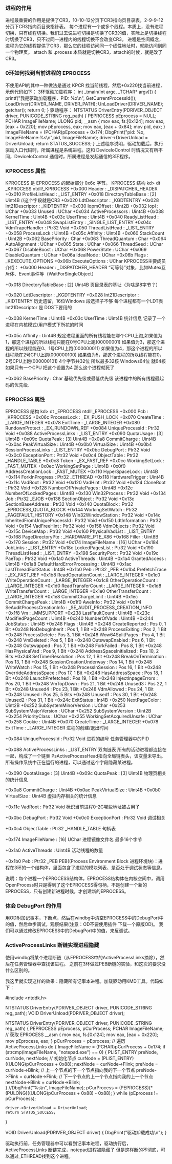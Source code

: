 ### 进程的作用	
进程最重要的作用是提供了CR3，10-10-12分页下CR3指向页目录表，2-9-9-12分页下CR3指向页目录指针表。
每个进程有一个或多个线程。本质上，没有进程切换，只有线程切换。我们过去说进程切换是切换了CR3的值，实际上是切换线程时切换了CR3，只不过同一进程内的线程切换不会改变CR3。
进程是空间概念，进程为它的线程提供了CR3，那么它的线程访问同一个线性地址时，就能访问到同一个物理页。
attach 和 .process 本质就是切换CR3，attach的时候，就是改了CR3。
### 0环如何找到当前进程的 EPROCESS
不使用API的其中一种做法是通过 KPCR 找当前线程，然后+0x220找当前进程，示例代码如下：
3环驱动加载程序：
int _tmain(int argc, _TCHAR* argv[])
{
	printf("我是驱动加载程序，PID: %x\n", GetCurrentProcessId());
	LoadDriver(DRIVER_NAME, DRIVER_PATH);
	UnLoadDriver(DRIVER_NAME);
	getchar();
	return 0;
}
驱动程序：
NTSTATUS DriverEntry(PDRIVER_OBJECT driver, PUNICODE_STRING reg_path)
{
	PEPROCESS pEprocess = NULL;
	PCHAR ImageFileName;
	ULONG pid;
	__asm
	{
		mov eax, fs:[0x124];
		mov eax, [eax + 0x220];
		mov pEprocess, eax;
		mov eax, [eax + 0x84];
		mov pid, eax;
	}
	ImageFileName = (PCHAR)pEprocess + 0x174;
	DbgPrint("pid: %x, ImageFileName:%s\n",pid, ImageFileName);
	driver->DriverUnload = DriverUnload;
	return STATUS_SUCCESS;
}
上述程序说明，驱动加载后，执行驱动入口代码时，所属进程是系统进程。这和 DeviceIoControl 时情况又有所不同，DeviceIoControl 通信时，所属进程是发起通信的3环程序。

### KPROCESS 属性
KPROCESS 是 EPROCESS 的起始部分 0x6c 字节。
KPROCESS 结构
kd> dt _KPROCESS
ntdll!_KPROCESS
   +0x000 Header           : _DISPATCHER_HEADER
   +0x010 ProfileListHead  : _LIST_ENTRY
   +0x018 DirectoryTableBase : [2] Uint4B  //这个字段就是CR3
   +0x020 LdtDescriptor    : _KGDTENTRY
   +0x028 Int21Descriptor  : _KIDTENTRY
   +0x030 IopmOffset       : Uint2B
   +0x032 Iopl             : UChar
   +0x033 Unused           : UChar
   +0x034 ActiveProcessors : Uint4B
   +0x038 KernelTime       : Uint4B
   +0x03c UserTime         : Uint4B
   +0x040 ReadyListHead    : _LIST_ENTRY
   +0x048 SwapListEntry    : _SINGLE_LIST_ENTRY
   +0x04c VdmTrapcHandler  : Ptr32 Void
   +0x050 ThreadListHead   : _LIST_ENTRY
   +0x058 ProcessLock      : Uint4B
   +0x05c Affinity         : Uint4B
   +0x060 StackCount       : Uint2B
   +0x062 BasePriority     : Char
   +0x063 ThreadQuantum    : Char
   +0x064 AutoAlignment    : UChar
   +0x065 State            : UChar
   +0x066 ThreadSeed       : UChar
   +0x067 DisableBoost     : UChar
   +0x068 PowerState       : UChar
   +0x069 DisableQuantum   : UChar
   +0x06a IdealNode        : UChar
   +0x06b Flags            : _KEXECUTE_OPTIONS
   +0x06b ExecuteOptions   : UChar
KPROCESS主要成员介绍：
+0x000 Header : _DISPATCHER_HEADER
“可等待”对象，比如Mutex互斥体、Event事件等（WaitForSingleObject）

+0x018 DirectoryTableBase : [2] Uint4B
页目录表的基址（为啥是8字节？）

+0x020 LdtDescriptor : _KGDTENTRY
+0x028 Int21Descriptor : _KIDTENTRY
历史遗留，16位Windows 段选择子不够 每个进程都有一个LDT表
Int21Descriptor 是 DOS下要用的

+0x038 KernelTime : Uint4B
+0x03c UserTime : Uint4B
统计信息 记录了一个进程在内核模式/用户模式下所花的时间

+0x05c Affinity : Uint4B
规定进程里面的所有线程能在哪个CPU上跑,如果值为1，那这个进程的所以线程只能在0号CPU上跑(00000001)
如果值为3，那这个进程的所以线程能在0、1号CPU上跑(000000011)
如果值为4，那这个进程的所以线程能在2号CPU上跑(000000100)
如果值为5，那这个进程的所以线程能在0，2号CPU上跑(000000101)
4个字节共32位 所以最多32核 Windows64位 就64核
如果只有一个CPU 把这个设置为4 那么这个进程就死了

+0x062 BasePriority : Char
基础优先级或最低优先级 该进程中的所有线程最起码的优先级.

### EPROCESS 属性
EPROCESS 结构
kd> dt _EPROCESS
ntdll!_EPROCESS
   +0x000 Pcb              : _KPROCESS
   +0x06c ProcessLock      : _EX_PUSH_LOCK
   +0x070 CreateTime       : _LARGE_INTEGER
   +0x078 ExitTime         : _LARGE_INTEGER
   +0x080 RundownProtect   : _EX_RUNDOWN_REF
   +0x084 UniqueProcessId  : Ptr32 Void
   +0x088 ActiveProcessLinks : _LIST_ENTRY
   +0x090 QuotaUsage       : [3] Uint4B
   +0x09c QuotaPeak        : [3] Uint4B
   +0x0a8 CommitCharge     : Uint4B
   +0x0ac PeakVirtualSize  : Uint4B
   +0x0b0 VirtualSize      : Uint4B
   +0x0b4 SessionProcessLinks : _LIST_ENTRY
   +0x0bc DebugPort        : Ptr32 Void
   +0x0c0 ExceptionPort    : Ptr32 Void
   +0x0c4 ObjectTable      : Ptr32 _HANDLE_TABLE
   +0x0c8 Token            : _EX_FAST_REF
   +0x0cc WorkingSetLock   : _FAST_MUTEX
   +0x0ec WorkingSetPage   : Uint4B
   +0x0f0 AddressCreationLock : _FAST_MUTEX
   +0x110 HyperSpaceLock   : Uint4B
   +0x114 ForkInProgress   : Ptr32 _ETHREAD
   +0x118 HardwareTrigger  : Uint4B
   +0x11c VadRoot          : Ptr32 Void
   +0x120 VadHint          : Ptr32 Void
   +0x124 CloneRoot        : Ptr32 Void
   +0x128 NumberOfPrivatePages : Uint4B
   +0x12c NumberOfLockedPages : Uint4B
   +0x130 Win32Process     : Ptr32 Void
   +0x134 Job              : Ptr32 _EJOB
   +0x138 SectionObject    : Ptr32 Void
   +0x13c SectionBaseAddress : Ptr32 Void
   +0x140 QuotaBlock       : Ptr32 _EPROCESS_QUOTA_BLOCK
   +0x144 WorkingSetWatch  : Ptr32 _PAGEFAULT_HISTORY
   +0x148 Win32WindowStation : Ptr32 Void
   +0x14c InheritedFromUniqueProcessId : Ptr32 Void
   +0x150 LdtInformation   : Ptr32 Void
   +0x154 VadFreeHint      : Ptr32 Void
   +0x158 VdmObjects       : Ptr32 Void
   +0x15c DeviceMap        : Ptr32 Void
   +0x160 PhysicalVadList  : _LIST_ENTRY
   +0x168 PageDirectoryPte : _HARDWARE_PTE_X86
   +0x168 Filler           : Uint8B
   +0x170 Session          : Ptr32 Void
   +0x174 ImageFileName    : [16] UChar
   +0x184 JobLinks         : _LIST_ENTRY
   +0x18c LockedPagesList  : Ptr32 Void
   +0x190 ThreadListHead   : _LIST_ENTRY
   +0x198 SecurityPort     : Ptr32 Void
   +0x19c PaeTop           : Ptr32 Void
   +0x1a0 ActiveThreads    : Uint4B
   +0x1a4 GrantedAccess    : Uint4B
   +0x1a8 DefaultHardErrorProcessing : Uint4B
   +0x1ac LastThreadExitStatus : Int4B
   +0x1b0 Peb              : Ptr32 _PEB
   +0x1b4 PrefetchTrace    : _EX_FAST_REF
   +0x1b8 ReadOperationCount : _LARGE_INTEGER
   +0x1c0 WriteOperationCount : _LARGE_INTEGER
   +0x1c8 OtherOperationCount : _LARGE_INTEGER
   +0x1d0 ReadTransferCount : _LARGE_INTEGER
   +0x1d8 WriteTransferCount : _LARGE_INTEGER
   +0x1e0 OtherTransferCount : _LARGE_INTEGER
   +0x1e8 CommitChargeLimit : Uint4B
   +0x1ec CommitChargePeak : Uint4B
   +0x1f0 AweInfo          : Ptr32 Void
   +0x1f4 SeAuditProcessCreationInfo : _SE_AUDIT_PROCESS_CREATION_INFO
   +0x1f8 Vm               : _MMSUPPORT
   +0x238 LastFaultCount   : Uint4B
   +0x23c ModifiedPageCount : Uint4B
   +0x240 NumberOfVads     : Uint4B
   +0x244 JobStatus        : Uint4B
   +0x248 Flags            : Uint4B
   +0x248 CreateReported   : Pos 0, 1 Bit
   +0x248 NoDebugInherit   : Pos 1, 1 Bit
   +0x248 ProcessExiting   : Pos 2, 1 Bit
   +0x248 ProcessDelete    : Pos 3, 1 Bit
   +0x248 Wow64SplitPages  : Pos 4, 1 Bit
   +0x248 VmDeleted        : Pos 5, 1 Bit
   +0x248 OutswapEnabled   : Pos 6, 1 Bit
   +0x248 Outswapped       : Pos 7, 1 Bit
   +0x248 ForkFailed       : Pos 8, 1 Bit
   +0x248 HasPhysicalVad   : Pos 9, 1 Bit
   +0x248 AddressSpaceInitialized : Pos 10, 2 Bits
   +0x248 SetTimerResolution : Pos 12, 1 Bit
   +0x248 BreakOnTermination : Pos 13, 1 Bit
   +0x248 SessionCreationUnderway : Pos 14, 1 Bit
   +0x248 WriteWatch       : Pos 15, 1 Bit
   +0x248 ProcessInSession : Pos 16, 1 Bit
   +0x248 OverrideAddressSpace : Pos 17, 1 Bit
   +0x248 HasAddressSpace  : Pos 18, 1 Bit
   +0x248 LaunchPrefetched : Pos 19, 1 Bit
   +0x248 InjectInpageErrors : Pos 20, 1 Bit
   +0x248 VmTopDown        : Pos 21, 1 Bit
   +0x248 Unused3          : Pos 22, 1 Bit
   +0x248 Unused4          : Pos 23, 1 Bit
   +0x248 VdmAllowed       : Pos 24, 1 Bit
   +0x248 Unused           : Pos 25, 5 Bits
   +0x248 Unused1          : Pos 30, 1 Bit
   +0x248 Unused2          : Pos 31, 1 Bit
   +0x24c ExitStatus       : Int4B
   +0x250 NextPageColor    : Uint2B
   +0x252 SubSystemMinorVersion : UChar
   +0x253 SubSystemMajorVersion : UChar
   +0x252 SubSystemVersion : Uint2B
   +0x254 PriorityClass    : UChar
   +0x255 WorkingSetAcquiredUnsafe : UChar
   +0x258 Cookie           : Uint4B
+0x070 CreateTime : _LARGE_INTEGER
+0x078 ExitTime : _LARGE_INTEGER
进程的创建/退出时间

+0x084 UniqueProcessId : Ptr32 Void
进程的编号 任务管理器中的PID

+0x088 ActiveProcessLinks : _LIST_ENTRY
双向链表 所有的活动进程都连接在一起，构成了一个链表
PsActiveProcessHead指向全局链表头，该变量未导出。所有操作系统中正在运行的进程，可以通过这个字段隐藏某进程。

+0x090 QuotaUsage : [3] Uint4B +0x09c QuotaPeak : [3] Uint4B
物理页相关的统计信息

+0x0a8 CommitCharge : Uint4B
+0x0ac PeakVirtualSize : Uint4B
+0x0b0 VirtualSize : Uint4B
虚拟内存相关的统计信息

+0x11c VadRoot : Ptr32 Void
标识当前进程0-2G哪些地址被占用了

+0x0bc DebugPort : Ptr32 Void
+0x0c0 ExceptionPort : Ptr32 Void
调试相关

+0x0c4 ObjectTable : Ptr32 _HANDLE_TABLE
句柄表

+0x174 ImageFileName : [16] UChar
进程镜像文件名 最多16个字节

+0x1a0 ActiveThreads : Uint4B
活动线程的数量

+0x1b0 Peb : Ptr32 _PEB
PEB((Process Environment Block 进程环境块)：进程在3环的一个结构体，里面包含了进程的模块列表、是否处于调试状态等信息。

说明：每个进程一个EPROCESS结构体，EPROCESS结构体在内核空间中，调用OpenProcess时只是得到了这个EPROCESS得句柄，不是创建一个新的EPROCESS，只有创建新进程时候，才创建新的EPROCESS。

### 体会 DebugPort 的作用
用OD附加记事本，下断点，然后在windbg中清空EPROCESS中的DebugPort中的值，然后单步调试，观察结果(注意：OD不要使用插件 下载一个原版OD)。
我们可以通过修改EPROCESS中的DebugPort中的值，来反调试。

### ActiveProcessLinks 断链实现进程隐藏
使用windbg将某个进程断链（从EPROCESS中的ActiveProcessLinks摘除），然后在任务管理器中查找该进程。
之前在3环做过PEB断链的实验，和这次的要求没什么区别的。

我这里就实现这样的效果：隐藏所有记事本进程。加载驱动用KMD工具。代码如下：

#include <ntddk.h>

NTSTATUS DriverEntry(PDRIVER_OBJECT driver, PUNICODE_STRING reg_path);
VOID DriverUnload(PDRIVER_OBJECT driver);


NTSTATUS DriverEntry(PDRIVER_OBJECT driver, PUNICODE_STRING reg_path)
{
	PEPROCESS pEprocess, pCurProcess;
	PCHAR ImageFileName;
	// 获取 EPROCESS
	__asm
	{
		mov eax, fs:[0x124];
		mov eax, [eax + 0x220];
		mov pEprocess, eax;
	}
	pCurProcess = pEprocess;
	// 遍历 ActiveProcessLinks
	do 
	{
		ImageFileName = (PCHAR)pCurProcess + 0x174;
		if (strcmp(ImageFileName, "notepad.exe") == 0)
		{
			PLIST_ENTRY preNode, curNode, nextNode;
			// 初始化节点
			curNode = (PLIST_ENTRY)((ULONG)pCurProcess + 0x88);
			nextNode = curNode->Flink;
			preNode = curNode->Blink;
			// 上一个节点的下一个节点指向我的下一个节点
			preNode->Flink = curNode->Flink;
			// 下一个节点的上一个节点指向我的上一个节点
			nextNode->Blink = curNode->Blink;			
		}
		//DbgPrint("%s\n", ImageFileName);
		pCurProcess = (PEPROCESS)(*(PULONG)((ULONG)pCurProcess + 0x88) - 0x88);
	} while (pEprocess != pCurProcess);

	driver->DriverUnload = DriverUnload;
	return STATUS_SUCCESS;
}

VOID DriverUnload(PDRIVER_OBJECT driver)
{
	DbgPrint("驱动卸载成功\n");
}

驱动执行前，任务管理器中可以看到记事本进程，驱动执行后，ActiveProcessLinks 断链完成，notepad进程被隐藏了
但是这样断的不彻底，可以通过_ETHREAD找到这个进程。








